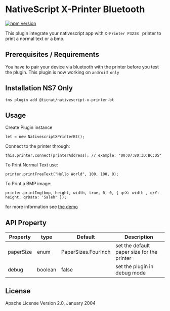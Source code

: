 # NativeScript X-Printer Bluetooth

[![npm version](https://badge.fury.io/js/nativescript-x-printer-bt.svg)](https://badge.fury.io/js/nativescript-x-printer-bt)

This plugin integrate your nativescript app with `X-Printer P323B ` printer to print a normal text or a bmp.

## Prerequisites / Requirements

You have to pair your device via bluetooth with the printer before you test the plugin.
This plugin is now working on `android only`

## Installation NS7 Only

```
tns plugin add @ticnat/nativescript-x-printer-bt
```

## Usage

Create Plugin instance

```
let = new NativescriptXPrinterBt();
```

Connect to the printer through:

```
this.printer.connect(printerAddress); // example: "00:07:80:3D:BC:D5"
```

To Print Normal Text use:

```
printer.printFreeText("Hello World", 100, 100, 0);
```

To Print a BMP image:

```
printer.printImg(bmp, height, width, true, 0, 0, { qrX: width , qrY: height, qrData: 'Saleh' });
```

for more information see [the demo](https://github.com/OPADA-Eng/ticnat-ns-plugins/tree/master/apps/demo)

## API Property

| Property  | type    | Default             | Description                                |
| --------- | ------- | ------------------- | ------------------------------------------ |
| paperSize | enum    | PaperSizes.FourInch | set the default paper size for the printer |
| debug     | boolean | false               | set the plugin in debug mode               |

## License

Apache License Version 2.0, January 2004
